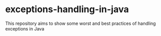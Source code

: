 # exceptions-handling-in-java
This repository aims to show some worst and best practices of handling exceptions in Java
